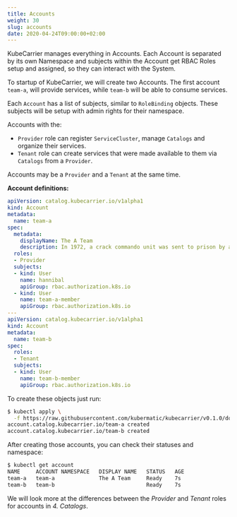 ```yaml
---
title: Accounts
weight: 30
slug: accounts
date: 2020-04-24T09:00:00+02:00
---
```


KubeCarrier manages everything in Accounts. Each Account is separated by its own Namespace and subjects within the Account get RBAC Roles setup and assigned, so they can interact with the System.

To startup of KubeCarrier, we will create two Accounts. The first account `team-a`, will provide services, while `team-b` will be able to consume services.

Each `Account` has a list of subjects, similar to `RoleBinding` objects. These subjects will be setup with admin rights for their namespace.

Accounts with the:
- `Provider` role can register `ServiceCluster`, manage `Catalogs` and organize their services.
- `Tenant` role can create services that were made available to them via `Catalogs` from a `Provider`.

Accounts may be a `Provider` and a `Tenant` at the same time.

**Account definitions:**

```yaml
apiVersion: catalog.kubecarrier.io/v1alpha1
kind: Account
metadata:
  name: team-a
spec:
  metadata:
    displayName: The A Team
    description: In 1972, a crack commando unit was sent to prison by a military court...
  roles:
  - Provider
  subjects:
  - kind: User
    name: hannibal
    apiGroup: rbac.authorization.k8s.io
  - kind: User
    name: team-a-member
    apiGroup: rbac.authorization.k8s.io
---
apiVersion: catalog.kubecarrier.io/v1alpha1
kind: Account
metadata:
  name: team-b
spec:
  roles:
  - Tenant
  subjects:
  - kind: User
    name: team-b-member
    apiGroup: rbac.authorization.k8s.io
```

To create these objects just run:

```bash
$ kubectl apply \
  -f https://raw.githubusercontent.com/kubermatic/kubecarrier/v0.1.0/docs/manifests/accounts.yaml
account.catalog.kubecarrier.io/team-a created
account.catalog.kubecarrier.io/team-b created
```

After creating those accounts, you can check their statuses and namespace:

```bash
$ kubectl get account
NAME     ACCOUNT NAMESPACE   DISPLAY NAME   STATUS   AGE
team-a   team-a              The A Team     Ready    7s
team-b   team-b                             Ready    7s
```

We will look more at the differences between the *Provider* and *Tenant* roles for accounts in *4. Catalogs*.
